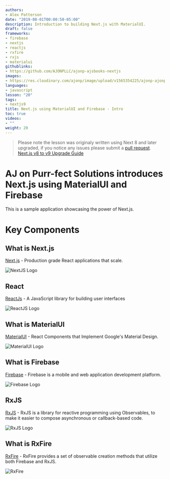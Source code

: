 ```yaml
---
authors:
- Alex Patterson
date: "2019-08-01T00:00:50-05:00"
description: Introduction to building Next.js with MaterialUI.
draft: false
frameworks:
- firebase
- nextjs
- reactjs
- rxfire
- rxjs
- materialui
githublinks:
- https://github.com/AJONPLLC/ajonp-ajsbooks-nextjs
images:
- https://res.cloudinary.com/ajonp/image/upload/v1565354225/ajonp-ajonp-com/20-lesson-nextjs/Next.js_-_Intro.png
languages:
- javascript
lesson: "20"
tags:
- nextjs9
title: Next.js using MaterialUI and Firebase - Intro
toc: true
videos:
- ""
weight: 20
---
```


> Please note the lesson was originaly written using Next 8 and later upgraded, if you notice any issues please submit a [pull request](https://github.com/AJONPLLC/ajonp-content).
> [Next.js v8 to v9 Upgrade Guide](https://github.com/zeit/next.js/blob/canary/UPGRADING.md)

# AJ on Purr-fect Solutions introduces Next.js using MaterialUI and Firebase

This is a sample application showcasing the power of Next.js.

# Key Components

## What is Next.js
[Next.js](https://nextjs.org/) - Production grade React applications that scale.

![NextJS Logo](https://res.cloudinary.com/ajonp/image/upload/v1565700059/ajonp-ajonp-com/20-lesson-nextjs/Screen_Shot_2019-08-13_at_8.32.02_AM.png)

## React
[ReactJs](https://reactjs.org/) - A JavaScript library for building user interfaces

![ReactJS Logo](https://res.cloudinary.com/ajonp/image/upload/v1565700059/ajonp-ajonp-com/20-lesson-nextjs/Screen_Shot_2019-08-13_at_8.32.27_AM.png)

## What is MaterialUI
[MaterialUI](https://material-ui.com/) - React Components that Implement Google's Material Design.

![MaterialUI Logo](https://res.cloudinary.com/ajonp/image/upload/v1565700059/ajonp-ajonp-com/20-lesson-nextjs/Screen_Shot_2019-08-13_at_8.32.35_AM.png)

## What is Firebase
[Firebase](https://firebase.google.com/) - Firebase is a mobile and web application development platform.

![Firebase Logo](https://firebase.google.com/downloads/brand-guidelines/PNG/logo-built_white.png)

## RxJS
[RxJS](https://rxjs.dev/) - RxJS is a library for reactive programming using Observables, to make it easier to compose asynchronous or callback-based code.

![RxJS Logo](https://res.cloudinary.com/ajonp/image/upload/v1565700059/ajonp-ajonp-com/20-lesson-nextjs/Screen_Shot_2019-08-13_at_8.36.15_AM.png)

## What is RxFire
[RxFire](https://firebase.googleblog.com/2018/09/introducing-rxfire-easy-async-firebase.html) - RxFire provides a set of observable creation methods that utilize both Firebase and RxJS.

![RxFire](https://res.cloudinary.com/ajonp/image/upload/f_auto,fl_lossy,q_auto/v1556308985/ajonp-ajonp-com/17-rxfire-react-cats/RxFire_3.png)
